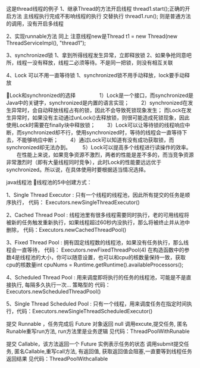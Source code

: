 这是thread线程的例子
1、继承Thread的方法开启线程
     thread1.start();正确的开启方法   主线程执行完成不影响线程的执行  交替执行
     thread1.run();  则是普通方法的调用，没有开启多线程



2、实现runnable方法
    同上
    注意线程new是Thread t1 = new Thread(new ThreadServiceImpl(), "thread1");

3、synchronized锁
    1、拿到所得线程发生异常，立即释放锁
    2、如果争抢同意吧所，线程一没有释放，线程二必须等待。不是同一把锁，则没有相互关联

4、Lock    可以不用一直等待锁
    1、synchronized锁不用手动释放，lock要手动释放


Lock和synchronized的选择
　　
　　1）Lock是一个接口，而synchronized是Java中的关键字，synchronized是内置的语言实现；
　　2）synchronized在发生异常时，会自动释放线程占有的锁，因此不会导致死锁现象发生；
      而Lock在发生异常时，如果没有主动通过unLock()去释放锁，则很可能造成死锁现象，因此使用Lock时需要在finally块中释放锁；
　　3）Lock可以让等待锁的线程响应中断，而synchronized却不行，使用synchronized时，等待的线程会一直等待下去，不能够响应中断；
　　4）通过Lock可以知道有没有成功获取锁，而synchronized却无法办到。
　　5）Lock可以提高多个线程进行读操作的效率。
　　在性能上来说，如果竞争资源不激烈，两者的性能是差不多的，而当竞争资源非常激烈时（即有大量线程同时竞争），此时Lock的性能要远远优于synchronized。所以说，在具体使用时要根据适当情况选择。



java线程池
线程池的5中创建方式：

1、Single Thread Executor : 只有一个线程的线程池，因此所有提交的任务是顺序执行，
代码： Executors.newSingleThreadExecutor()

2、Cached Thread Pool : 线程池里有很多线程需要同时执行，老的可用线程将被新的任务触发重新执行，如果线程超过60秒内没执行，那么将被终止并从池中删除，
代码：Executors.newCachedThreadPool()

3、Fixed Thread Pool : 拥有固定线程数的线程池，如果没有任务执行，那么线程会一直等待，
代码： Executors.newFixedThreadPool(4)
在构造函数中的参数4是线程池的大小，你可以随意设置，也可以和cpu的核数量保持一致，获取cpu的核数量int cpuNums = Runtime.getRuntime().availableProcessors();

4、Scheduled Thread Pool : 用来调度即将执行的任务的线程池，可能是不是直接执行, 每隔多久执行一次... 策略型的
代码：Executors.newScheduledThreadPool()

5、Single Thread Scheduled Pool : 只有一个线程，用来调度任务在指定时间执行，代码：Executors.newSingleThreadScheduledExecutor()


提交 Runnable ，任务完成后 Future 对象返回 null
调用excute,提交任务, 匿名Runable重写run方法, run方法里是业务逻辑
见代码：ThreadPoolWithRunable

提交 Callable，该方法返回一个 Future 实例表示任务的状态
调用submit提交任务, 匿名Callable,重写call方法, 有返回值, 获取返回值会阻塞,一直要等到线程任务返回结果
见代码：ThreadPoolWithcallable








